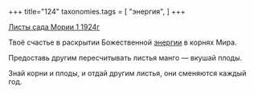 +++
title="124"
taxonomies.tags = [
 "энергия",
]
+++

[Листы сада Мории 1 1924г](/agni/1924)

Твоё счастье в раскрытии Божественной [энергии](/tags/энергия) в корнях Мира.   

Предоставь другим пересчитывать листья манго — вкушай плоды.   

Знай корни и плоды, и отдай другим листья, они сменяются каждый год.   

